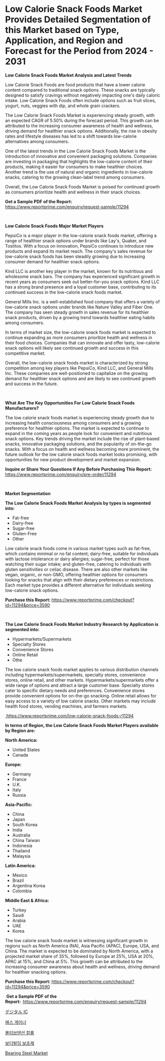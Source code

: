 <p><h1>Low Calorie Snack Foods Market Provides Detailed Segmentation of this Market based on Type, Application, and Region and Forecast for the Period from 2024 - 2031</h1></p><p><strong>Low Calorie Snack Foods Market Analysis and Latest Trends</strong></p>
<p><p>Low Calorie Snack Foods are food products that have a lower calorie content compared to traditional snack options. These snacks are typically designed to satisfy cravings without negatively impacting one's daily caloric intake. Low Calorie Snack Foods often include options such as fruit slices, yogurt, nuts, veggies with dip, and whole grain crackers.</p><p>The Low Calorie Snack Foods Market is experiencing steady growth, with an expected CAGR of 5.50% during the forecast period. This growth can be attributed to the increasing consumer awareness of health and wellness, driving demand for healthier snack options. Additionally, the rise in obesity rates and lifestyle diseases has led to a shift towards low-calorie alternatives among consumers.</p><p>One of the latest trends in the Low Calorie Snack Foods Market is the introduction of innovative and convenient packaging solutions. Companies are investing in packaging that highlights the low-calorie content of their products, making it easier for consumers to make healthier choices. Another trend is the use of natural and organic ingredients in low-calorie snacks, catering to the growing clean-label trend among consumers.</p><p>Overall, the Low Calorie Snack Foods Market is poised for continued growth as consumers prioritize health and wellness in their snack choices.</p></p>
<p><strong>Get a Sample PDF of the Report:&nbsp;</strong> <a href="https://www.reportprime.com/enquiry/request-sample/11294">https://www.reportprime.com/enquiry/request-sample/11294</a></p>
<p>&nbsp;</p>
<p><strong>Low Calorie Snack Foods Major Market Players</strong></p>
<p><p>PepsiCo is a major player in the low-calorie snack foods market, offering a range of healthier snack options under brands like Lay's, Quaker, and Tostitos. With a focus on innovation, PepsiCo continues to introduce new products and expand its market reach. The company's sales revenue for low-calorie snack foods has been steadily growing due to increasing consumer demand for healthier snack options.</p><p>Kind LLC is another key player in the market, known for its nutritious and wholesome snack bars. The company has experienced significant growth in recent years as consumers seek out better-for-you snack options. Kind LLC has a strong brand presence and a loyal customer base, contributing to its continued success in the low-calorie snack foods market.</p><p>General Mills Inc. is a well-established food company that offers a variety of low-calorie snack options under brands like Nature Valley and Fiber One. The company has seen steady growth in sales revenue for its healthier snack products, driven by a growing trend towards healthier eating habits among consumers.</p><p>In terms of market size, the low-calorie snack foods market is expected to continue expanding as more consumers prioritize health and wellness in their food choices. Companies that can innovate and offer tasty, low-calorie snack options will likely see continued growth and success in this competitive market.</p><p>Overall, the low-calorie snack foods market is characterized by strong competition among key players like PepsiCo, Kind LLC, and General Mills Inc. These companies are well-positioned to capitalize on the growing demand for healthier snack options and are likely to see continued growth and success in the future.</p></p>
<p>&nbsp;</p>
<p><strong>What Are The Key Opportunities For Low Calorie Snack Foods Manufacturers?</strong></p>
<p><p>The low calorie snack foods market is experiencing steady growth due to increasing health consciousness among consumers and a growing preference for healthier options. The market is expected to continue to expand in the coming years as people look for convenient and nutritious snack options. Key trends driving the market include the rise of plant-based snacks, innovative packaging solutions, and the popularity of on-the-go snacks. With a focus on health and wellness becoming more prominent, the future outlook for the low calorie snack foods market looks promising, with opportunities for new product development and market expansion.</p></p>
<p><strong>Inquire or Share Your Questions If Any Before Purchasing This Report:</strong> <a href="https://www.reportprime.com/enquiry/pre-order/11294">https://www.reportprime.com/enquiry/pre-order/11294</a></p>
<p>&nbsp;</p>
<p><strong>Market Segmentation</strong></p>
<p><strong>The Low Calorie Snack Foods Market Analysis by types is segmented into:</strong></p>
<p><ul><li>Fat-free</li><li>Dairy-free</li><li>Sugar-free</li><li>Gluten-Free</li><li>Other</li></ul></p>
<p><p>Low calorie snack foods come in various market types such as fat-free, which contains minimal or no fat content; dairy-free, suitable for individuals with lactose intolerance or dairy allergies; sugar-free, perfect for those watching their sugar intake; and gluten-free, catering to individuals with gluten sensitivities or celiac disease. There are also other markets like vegan, organic, or non-GMO, offering healthier options for consumers looking for snacks that align with their dietary preferences or restrictions. Each market type provides a different alternative for individuals seeking low-calorie snack options.</p></p>
<p><strong>Purchase this Report:&nbsp;</strong><a href="https://www.reportprime.com/checkout?id=11294&price=3590">https://www.reportprime.com/checkout?id=11294&price=3590</a></p>
<p>&nbsp;</p>
<p><strong>The Low Calorie Snack Foods Market Industry Research by Application is segmented into:</strong></p>
<p><ul><li>Hypermarkets/Supermarkets</li><li>Specialty Stores</li><li>Convenience Stores</li><li>Online Retail</li><li>Othe</li></ul></p>
<p><p>The low calorie snack foods market applies to various distribution channels including hypermarkets/supermarkets, specialty stores, convenience stores, online retail, and other markets. Hypermarkets/supermarkets offer a wide range of options and attract a large customer base. Specialty stores cater to specific dietary needs and preferences. Convenience stores provide convenient options for on-the-go snacking. Online retail allows for easy access to a variety of low calorie snacks. Other markets may include health food stores, vending machines, and farmers markets.</p></p>
<p><a href="https://www.reportprime.com/low-calorie-snack-foods-r11294">&nbsp;https://www.reportprime.com/low-calorie-snack-foods-r11294</a></p>
<p><strong>In terms of Region, the Low Calorie Snack Foods Market Players available by Region are:</strong></p>
<p>
    <p> <strong> North America: </strong>
        <ul>
            <li>United States</li>
            <li>Canada</li>
        </ul>
        </p> 
    <p> <strong> Europe: </strong>
        <ul>
            <li>Germany</li>
            <li>France</li>
            <li>U.K.</li>
            <li>Italy</li>
            <li>Russia</li>
        </ul>
        </p> 
    <p> <strong> Asia-Pacific: </strong>
        <ul>
            <li>China</li>
            <li>Japan</li>
            <li>South Korea</li>
            <li>India</li>
            <li>Australia</li>
            <li>China Taiwan</li>
            <li>Indonesia</li>
            <li>Thailand</li>
            <li>Malaysia</li>
        </ul>
        </p> 
    <p> <strong> Latin America: </strong>
        <ul>
            <li>Mexico</li>
            <li>Brazil</li>
            <li>Argentina Korea</li>
            <li>Colombia</li>
        </ul>
        </p> 
    <p> <strong> Middle East & Africa: </strong>
        <ul>
            <li>Turkey</li>
            <li>Saudi</li>
            <li>Arabia</li>
            <li>UAE</li>
            <li>Korea</li>
        </ul>
    </p>
    </p>
<p><p>The low calorie snack foods market is witnessing significant growth in regions such as North America (NA), Asia Pacific (APAC), Europe, USA, and China. The market is expected to be dominated by North America, with a projected market share of 35%, followed by Europe at 25%, USA at 20%, APAC at 15%, and China at 5%. This growth can be attributed to the increasing consumer awareness about health and wellness, driving demand for healthier snacking options.</p></p>
<p><strong>Purchase this Report: </strong><a href="https://www.reportprime.com/checkout?id=11294&price=3590">https://www.reportprime.com/checkout?id=11294&price=3590</a></p>
<p>&nbsp;<strong>Get a Sample PDF of the Report:&nbsp;&nbsp;</strong><a href="https://www.reportprime.com/enquiry/request-sample/11294">https://www.reportprime.com/enquiry/request-sample/11294</a></p>
<p><strong></strong></p>
<p><p><a href="https://medium.com/@joanne.scott9078/%E3%83%87%E3%82%B8%E3%82%BF%E3%83%ABic%E3%81%AE%E5%B8%82%E5%A0%B4%E5%88%86%E6%9E%90%E3%81%A82024%E5%B9%B4%E3%81%8B%E3%82%892031%E5%B9%B4%E3%81%BE%E3%81%A7%E3%81%AE%E6%9C%9F%E9%96%93%E3%81%AB%E4%BA%88%E6%B8%AC%E3%81%95%E3%82%8C%E3%82%8B%E5%B8%82%E5%A0%B4%E8%A6%8F%E6%A8%A1-edd20f16c178">デジタル IC</a></p><p><a href="https://github.com/Skyleitney456456/Market-Research-Report-List-1/blob/main/249713524022.md">매스 게이너</a></p><p><a href="https://medium.com/@josefarice/%EC%B9%BC%EB%A5%A8-%EB%AA%B0%EB%A6%AC%EB%B8%8C%EB%8D%B0%EC%9D%B4%ED%8A%B8-%EC%8B%9C%EC%9E%A5-%EC%8B%9C%EC%9E%A5-cagr-%EC%8B%9C%EC%9E%A5-%EB%8F%99%ED%96%A5-%EB%B0%8F-%EC%84%B1%EC%9E%A5-%EC%A0%84%EB%9E%B5%EC%97%90-%EB%8C%80%ED%95%9C-%ED%86%B5%EC%B0%B0%EB%A0%A5-25f0997be40b">몰리브덴산 칼륨</a></p><p><a href="https://github.com/vs10l4sfg5c/Market-Research-Report-List-1/blob/main/978385224021.md">보디빌딩 보조제</a></p><p><a href="https://issuu.com/reportprime-2/docs/bearing-steel-market-size-2030.pptx">Bearing Steel Market</a></p></p>